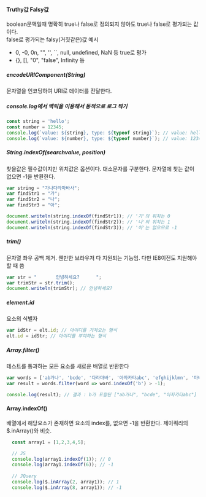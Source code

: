 #### Truthy값 Falsy값
boolean문액일때 명확히 true나 false로 정의되지 않아도 true나 false로 평가되는 값이다.   
false로 평가되는 falsy(거짓같은)값 예시   
 - 0, -0, 0n, "", '', ``, null, undefined, NaN 등
true로 평가
 - {}, [], "0", "false", Infinity 등
   
##### encodeURIComponent(String)
문자열을 인코딩하여 URI로 데이터를 전달한다.   

##### console.log에서 백틱을 이용해서 동적으로 로그 찍기
```javascript
const string = 'hello';
const number = 12345;
console.log(`value: ${string}, type: ${typeof string}`); // value: hello, type: string
console.log(`value: ${number}, type: ${typeof number}`); // value: 12345, type: number
```
   
##### String.indexOf(searchvalue, position)
찾을값은 필수값이지만 위치값은 옵션이다. 대소문자를 구분한다. 문자열에 찾는 값이 없으면 -1을 반환한다.   
```javascript
var string = "가나다라마바사";
var findStr1 = "가";
var findStr2 = "나";
var findStr3 = "아";

document.writeln(string.indexOf(findStr1)); // '가'의 위치는 0
document.writeln(string.indexOf(findStr2)); // '나'의 위치는 1
document.writeln(string.indexOf(findStr3)); // '아'는 없으므로 -1 
```
##### trim()
문자열 좌우 공백 제거. 웬만한 브라우저 다 지원되는 기능임. 다만 IE8이전도 지원해야 할 때 씀
```javascript
var str = "       안녕하세요?      "; 
var trimStr = str.trim(); 
document.writeln(trimStr); // 안녕하세요?
```
##### element.id
요소의 식별자
```javascript
var idStr = elt.id; // 아이디를 가져오는 형식
elt.id = idStr; // 아이디를 부여하는 형식
```
##### Array.filter()
테스트를 통과하는 모든 요소를 새로운 배열로 반환한다
```javascript
var words = ['ab가나', 'bcde', '다라마바', '아자카타abc', 'efghijklmn', '마바아자def'];
var result = words.filter(word => word.indexOf('b') > -1);

console.log(result); // 결과 : b가 포함된 ["ab가나", "bcde", "아자카타abc"] 가 콘솔에 찍힌다
```

#### Array.indexOf()
배열에서 해당요소가 존재하면 요소의 index를, 없으면 -1을 반환한다.
제이쿼리의 $.inArray()와 비슷.
```javascript
  const array1 = [1,2,3,4,5];

  // JS
  console.log(array1.indexOf(1)); // 0
  console.log(array1.indexOf(6)); // -1
  
  // JQuery
  console.log($.inArray(2, array1)); // 1
  console.log($.inArray(8, array1)); // -1
```
